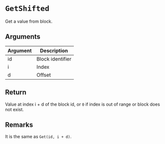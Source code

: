# `GetShifted`

Get a value from block.

## Arguments

| Argument | Description      |
| -------- | ---------------- |
| id       | Block identifier |
| i        | Index            |
| d        | Offset           |

## Return

Value at index i + d of the block id, or `0` if index is out of range or block does not exist.

## Remarks

It is the same as `Get(id, i + d)`.

